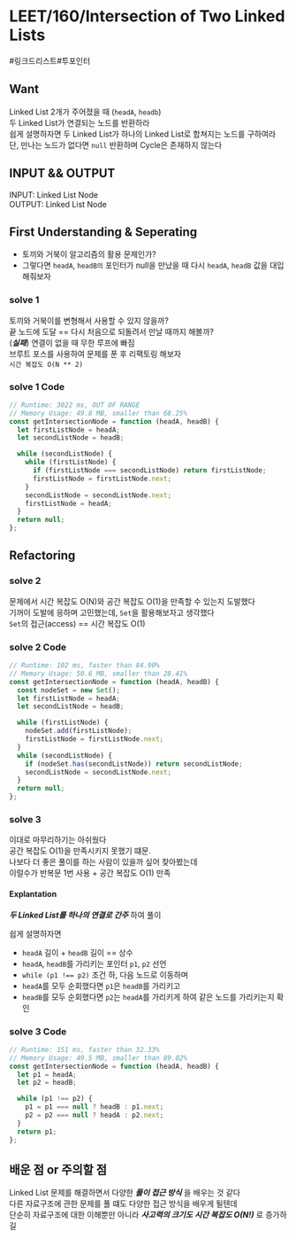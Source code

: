 # LEET/160/Intersection of Two Linked Lists

#링크드리스트#투포인터

## Want
Linked List 2개가 주어졌을 때 (`headA`, `headb`)  
두 Linked List가 연결되는 노드를 반환하라  
쉽게 설명하자면 두 Linked List가 하나의 Linked List로 합쳐지는 노드를 구하여라  
단, 만나는 노드가 없다면 `null` 반환하며 Cycle은 존재하지 않는다  

## INPUT && OUTPUT
INPUT: Linked List Node  
OUTPUT: Linked List Node  

## First Understanding & Seperating
- 토끼와 거북이 알고리즘의 활용 문제인가?
- 그렇다면 `headA`, `headB의` 포인터가 null을 만났을 때 다시 `headA`, `headB` 값을 대입해줘보자

### solve 1
토끼와 거북이를 변형해서 사용할 수 있지 않을까?  
끝 노드에 도달 == 다시 처음으로 되돌려서 만날 때까지 해볼까?  
(_**실패**_) 연결이 없을 때 무한 루프에 빠짐  
브루트 포스를 사용하여 문제를 푼 후 리팩토링 해보자  
`시간 복잡도 O(N ** 2)`  

### solve 1 Code
```js
// Runtime: 3022 ms, OUT OF RANGE
// Memory Usage: 49.8 MB, smaller than 68.25%
const getIntersectionNode = function (headA, headB) {
  let firstListNode = headA;
  let secondListNode = headB;

  while (secondListNode) {
    while (firstListNode) {
      if (firstListNode === secondListNode) return firstListNode;
      firstListNode = firstListNode.next;
    }
    secondListNode = secondListNode.next;
    firstListNode = headA;
  }
  return null;
};
```

## Refactoring

### solve 2
문제에서 시간 복잡도 O(N)와 공간 복잡도 O(1)을 만족할 수 있는지 도발했다  
기꺼이 도발에 응하며 고민했는데, `Set`을 활용해보자고 생각했다  
`Set`의 접근(access) == 시간 복잡도 O(1)  

### solve 2 Code
```js
// Runtime: 102 ms, faster than 84.90%
// Memory Usage: 50.6 MB, smaller than 28.41%
const getIntersectionNode = function (headA, headB) {
  const nodeSet = new Set();
  let firstListNode = headA;
  let secondListNode = headB;

  while (firstListNode) {
    nodeSet.add(firstListNode);
    firstListNode = firstListNode.next;
  }
  while (secondListNode) {
    if (nodeSet.has(secondListNode)) return secondListNode;
    secondListNode = secondListNode.next;
  }
  return null;
};
```

### solve 3
이대로 마무리하기는 아쉬웠다  
공간 복잡도 O(1)을 만족시키지 못했기 떄문.  
나보다 더 좋은 풀이를 하는 사람이 있을까 싶어 찾아봤는데  
이럴수가 반복문 1번 사용 + 공간 복잡도 O(1) 만족  

#### Explantation
_**두 Linked List를 하나의 연결로 간주**_ 하여 풀이  

쉽게 설명하자면 
- `headA` 길이 + `headB` 길이 == 상수  
- `headA`, `headB`를 가리키는 포인터 `p1`, `p2` 선언  
- `while (p1 !== p2)` 조건 하, 다음 노드로 이동하며  
- `headA`를 모두 순회했다면 `p1`은 `headB`를 가리키고  
- `headB`를 모두 순회했다면 `p2`는 `headA`를 가리키게 하여 같은 노드를 가리키는지 확인  

### solve 3 Code
```js
// Runtime: 151 ms, faster than 32.33%
// Memory Usage: 49.5 MB, smaller than 89.02%
const getIntersectionNode = function (headA, headB) {
  let p1 = headA;
  let p2 = headB;

  while (p1 !== p2) {
    p1 = p1 === null ? headB : p1.next;
    p2 = p2 === null ? headA : p2.next;
  }
  return p1;
};
```

## 배운 점 or 주의할 점
Linked List 문제를 해결하면서 다양한 _**풀이 접근 방식**_ 을 배우는 것 같다  
다른 자료구조에 관한 문제를 풀 떄도 다양한 접근 방식을 배우게 될텐데  
단순히 자료구조에 대한 이해뿐만 아니라 _**사고력의 크기도 시간 복잡도 O(N!)**_ 로 증가하길
